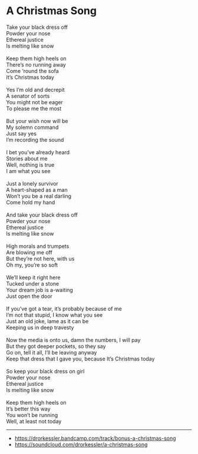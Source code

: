 # A Christmas Song

Take your black dress off\
Powder your nose\
Ethereal justice\
Is melting like snow\
\
Keep them high heels on\
There’s no running away\
Come ‘round the sofa\
It’s Christmas today\
\
Yes I’m old and decrepit\
A senator of sorts \
You might not be eager\
To please me the most\
\
But your wish now will be \
My solemn command\
Just say yes\
I’m recording the sound\
\
I bet you’ve already heard\
Stories about me\
Well, nothing is true\
I am what you see\
\
Just a lonely survivor\
A heart-shaped as a man\
Won’t you be a real darling\
Come hold my hand\
\
And take your black dress off\
Powder your nose\
Ethereal justice\
Is melting like snow \
\
High morals and trumpets\
Are blowing me off\
But they’re not here, with us\
Oh my, you’re so soft\
\
We’ll keep it right here\
Tucked under a stone\
Your dream job is a-waiting\
Just open the door\
\
If you’ve got a tear, it’s probably because of me\
I’m not that stupid, I know what you see\
Just an old joke, lame as it can be\
Keeping us in deep travesty \
\
Now the media is onto us, damn the numbers, I will pay\
But they got deeper pockets, so they say\
Go on, tell it all, I’ll be leaving anyway\
Keep that dress that I gave you, because It’s Christmas today\
\
So keep your black dress on girl\
Powder your nose\
Ethereal justice\
Is melting like snow\
\
Keep them high heels on\
It’s better this way\
You won’t be running\
Well, at least not today

---
- https://drorkessler.bandcamp.com/track/bonus-a-christmas-song
- https://soundcloud.com/drorkessler/a-christmas-song
